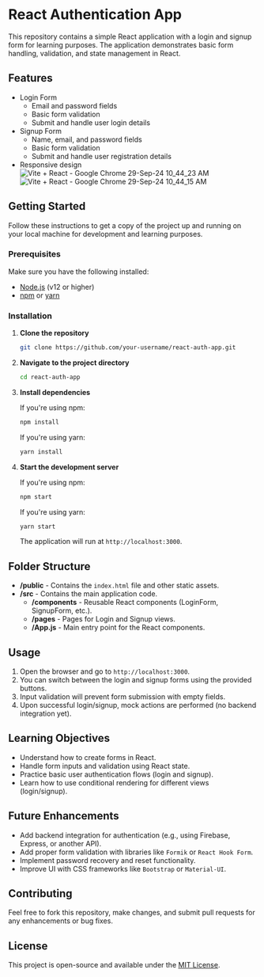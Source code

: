 # React Authentication App

This repository contains a simple React application with a login and signup form for learning purposes. The application demonstrates basic form handling, validation, and state management in React.

## Features

- Login Form
  - Email and password fields
  - Basic form validation
  - Submit and handle user login details
- Signup Form
  - Name, email, and password fields
  - Basic form validation
  - Submit and handle user registration details
- Responsive design
![Vite + React - Google Chrome 29-Sep-24 10_44_23 AM](https://github.com/user-attachments/assets/abfca157-1c56-45fc-b99d-85e76aeddf10)
![Vite + React - Google Chrome 29-Sep-24 10_44_15 AM](https://github.com/user-attachments/assets/d833787d-bdce-40e2-96da-036e8f7e1e5a)
## Getting Started

Follow these instructions to get a copy of the project up and running on your local machine for development and learning purposes.

### Prerequisites

Make sure you have the following installed:

- [Node.js](https://nodejs.org/en/download/) (v12 or higher)
- [npm](https://www.npmjs.com/get-npm) or [yarn](https://yarnpkg.com/getting-started/install)

### Installation

1. **Clone the repository**

   ```bash
   git clone https://github.com/your-username/react-auth-app.git
   ```

2. **Navigate to the project directory**

   ```bash
   cd react-auth-app
   ```

3. **Install dependencies**

   If you're using npm:

   ```bash
   npm install
   ```

   If you're using yarn:

   ```bash
   yarn install
   ```

4. **Start the development server**

   If you're using npm:

   ```bash
   npm start
   ```

   If you're using yarn:

   ```bash
   yarn start
   ```

   The application will run at `http://localhost:3000`.

## Folder Structure

- **/public** - Contains the `index.html` file and other static assets.
- **/src** - Contains the main application code.
  - **/components** - Reusable React components (LoginForm, SignupForm, etc.).
  - **/pages** - Pages for Login and Signup views.
  - **/App.js** - Main entry point for the React components.

## Usage

1. Open the browser and go to `http://localhost:3000`.
2. You can switch between the login and signup forms using the provided buttons.
3. Input validation will prevent form submission with empty fields.
4. Upon successful login/signup, mock actions are performed (no backend integration yet).

## Learning Objectives

- Understand how to create forms in React.
- Handle form inputs and validation using React state.
- Practice basic user authentication flows (login and signup).
- Learn how to use conditional rendering for different views (login/signup).

## Future Enhancements

- Add backend integration for authentication (e.g., using Firebase, Express, or another API).
- Add proper form validation with libraries like `Formik` or `React Hook Form`.
- Implement password recovery and reset functionality.
- Improve UI with CSS frameworks like `Bootstrap` or `Material-UI`.

## Contributing

Feel free to fork this repository, make changes, and submit pull requests for any enhancements or bug fixes.

## License

This project is open-source and available under the [MIT License](LICENSE).
